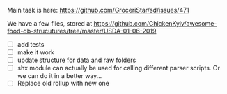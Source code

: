 Main task is here: https://github.com/GroceriStar/sd/issues/471

We have a few files, stored at https://github.com/ChickenKyiv/awesome-food-db-strucutures/tree/master/USDA-01-06-2019

- [ ] add tests
- [ ] make it work
- [ ] update structure for data and raw folders
- [ ] shx module can actually be used for calling different parser scripts. Or we can do it in a better way...
- [ ] Replace old rollup with new one
